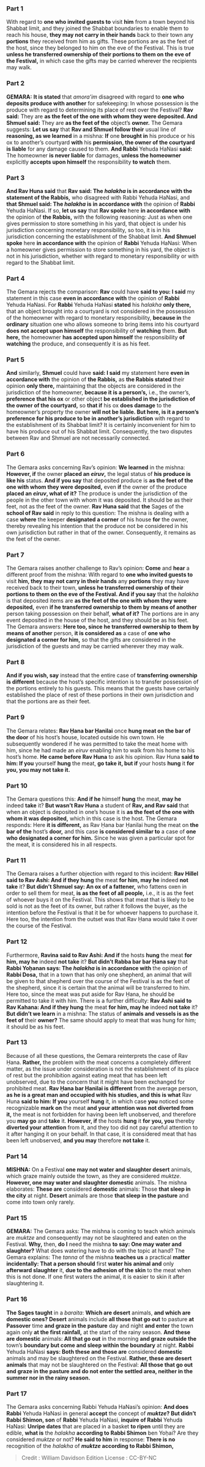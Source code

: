 
### Part 1
With regard to <b>one who invited guests to</b> visit <b>him</b> from a town beyond his Shabbat limit, and they joined the Shabbat boundaries to enable them to reach his house, <b>they may not carry in their hands</b> back to their town any <b>portions</b> they received from him as gifts. These portions are as the feet of the host, since they belonged to him on the eve of the Festival. This is true <b>unless he transferred ownership of their portions to them on the eve of the Festival,</b> in which case the gifts may be carried wherever the recipients may walk.

### Part 2
<strong>GEMARA:</strong> <b>It is stated</b> that <i>amora’im</i> disagreed with regard to <b>one who deposits produce with another</b> for safekeeping: In whose possession is the produce with regard to determining its place of rest over the Festival? <b>Rav said:</b> They are <b>as the feet of the one with whom they were deposited. And Shmuel said:</b> They are <b>as the feet of the</b> object’s <b>owner.</b> The Gemara suggests: <b>Let us say</b> that <b>Rav and Shmuel follow their</b> usual line of <b>reasoning, as we learned</b> in a mishna: <b>If</b> one <b>brought in</b> his produce or his ox to another’s courtyard <b>with</b> his <b>permission, the owner of the courtyard is liable</b> for any damage caused to them. <b>And Rabbi</b> Yehuda HaNasi <b>said:</b> The homeowner <b>is never liable</b> for damages, <b>unless the homeowner</b> explicitly <b>accepts upon himself</b> the responsibility <b>to watch</b> them.

### Part 3
<b>And Rav Huna said</b> that <b>Rav said: The <i>halakha</i> is in accordance with the statement of the Rabbis,</b> who disagreed with Rabbi Yehuda HaNasi, and <b>that Shmuel said: The <i>halakha</i> is in accordance with</b> the opinion of <b>Rabbi</b> Yehuda HaNasi. If so, <b>let us say</b> that <b>Rav spoke</b> here <b>in accordance with</b> the opinion of <b>the Rabbis,</b> with the following reasoning: Just as when one gives permission to store something in his yard, that object is under his jurisdiction concerning monetary responsibility, so too, it is in his jurisdiction concerning the establishment of the Shabbat limit. <b>And Shmuel spoke</b> here <b>in accordance with</b> the opinion of <b>Rabbi</b> Yehuda HaNasi: When a homeowner gives permission to store something in his yard, the object is not in his jurisdiction, whether with regard to monetary responsibility or with regard to the Shabbat limit.

### Part 4
The Gemara rejects the comparison: <b>Rav</b> could have <b>said to you: I said</b> my statement in this case <b>even in accordance with</b> the opinion of <b>Rabbi</b> Yehuda HaNasi. For <b>Rabbi</b> Yehuda HaNasi <b>stated</b> his <i>halakha</i> <b>only there,</b> that an object brought into a courtyard is not considered in the possession of the homeowner with regard to monetary responsibility, <b>because in</b> the <b>ordinary</b> situation one who allows someone to bring items into his courtyard <b>does not accept upon himself</b> the responsibility of <b>watching</b> them. <b>But here,</b> the homeowner <b>has accepted upon himself</b> the responsibility <b>of watching</b> the produce, and consequently it is as his feet.

### Part 5
<b>And</b> similarly, <b>Shmuel</b> could have <b>said: I said</b> my statement here <b>even in accordance with</b> the opinion of <b>the Rabbis,</b> as <b>the Rabbis stated</b> their opinion <b>only there,</b> maintaining that the objects are considered in the jurisdiction of the homeowner, <b>because it is a person’s,</b> i.e., the owner’s, <b>preference that his ox</b> or other object <b>be established in the jurisdiction of the owner of the courtyard,</b> so <b>that if</b> his ox <b>does damage</b> to the homeowner’s property the owner <b>will not be liable. But here, is it a person’s preference for his produce to be in another’s jurisdiction</b> with regard to the establishment of its Shabbat limit? It is certainly inconvenient for him to have his produce out of his Shabbat limit. Consequently, the two disputes between Rav and Shmuel are not necessarily connected.

### Part 6
The Gemara asks concerning Rav’s opinion: <b>We learned</b> in the mishna: <b>However, if</b> the owner <b>placed an <i>eiruv</i>,</b> the legal status of <b>his produce is like his</b> status. <b>And if you say</b> that deposited produce is <b>as the feet of the one with whom they were deposited,</b> even <b>if</b> the owner of the produce <b>placed an <i>eiruv</i>, what of it?</b> The produce is under the jurisdiction of the people in the other town with whom it was deposited. It should be as their feet, not as the feet of the owner. <b>Rav Huna said</b> that <b>the</b> Sages of the <b>school of Rav said</b> in reply to this question: The mishna is dealing with a case <b>where</b> the keeper <b>designated a corner</b> of his house <b>for</b> the owner, thereby revealing his intention that the produce not be considered in his own jurisdiction but rather in that of the owner. Consequently, it remains as the feet of the owner.

### Part 7
The Gemara raises another challenge to Rav’s opinion: <b>Come</b> and <b>hear</b> a different proof from the mishna: With regard to <b>one who invited guests to</b> visit <b>him, they may not carry in their hands</b> any <b>portions</b> they may have received back to their town, <b>unless he transferred ownership of their portions to them on the eve of the Festival. And if you say</b> that the <i>halakha</i> is that deposited items are <b>as the feet of the one with whom they were deposited,</b> even <b>if he transferred ownership to them by means of another</b> person taking possession on their behalf, <b>what of it?</b> The portions are in any event deposited in the house of the host, and they should be as his feet. The Gemara answers: <b>Here too, since he transferred ownership to them by means of another</b> person, <b>it is considered as</b> a case of <b>one who designated a corner for him,</b> so that the gifts are considered in the jurisdiction of the guests and may be carried wherever they may walk.

### Part 8
<b>And if you wish, say</b> instead that the entire case of <b>transferring ownership is different</b> because the host’s specific intention is to transfer possession of the portions entirely to his guests. This means that the guests have certainly established the place of rest of these portions in their own jurisdiction and that the portions are as their feet.

### Part 9
The Gemara relates: <b>Rav Ḥana bar Ḥanilai</b> once <b>hung meat on the bar of the door</b> of his host’s house, located outside his own town. He subsequently wondered if he was permitted to take the meat home with him, since he had made an <i>eiruv</i> enabling him to walk from his home to his host’s home. <b>He came before Rav Huna</b> to ask his opinion. Rav Huna <b>said to him: If you</b> yourself <b>hung</b> the meat, <b>go take it, but if</b> your hosts <b>hung</b> it <b>for you, you may not take it.</b>

### Part 10
The Gemara questions this: <b>And if he</b> himself <b>hung</b> the meat, <b>may he</b> indeed <b>take</b> it? <b>But wasn’t Rav Huna</b> a student of <b>Rav, and Rav said</b> that when an object is deposited in one’s house it is <b>as the feet of the one with whom it was deposited,</b> which in this case is the host. The Gemara responds: Here <b>it is different,</b> as Rav Ḥana bar Ḥanilai hung the meat on <b>the bar of the</b> host’s <b>door,</b> and this case <b>is considered similar to</b> a case of <b>one who designated a corner for him.</b> Since he was given a particular spot for the meat, it is considered his in all respects.

### Part 11
The Gemara raises a further objection with regard to this incident: <b>Rav Hillel said to Rav Ashi: And if they hung</b> the meat <b>for him, may he</b> indeed <b>not take</b> it? <b>But didn’t Shmuel say: An ox of a fattener,</b> who fattens oxen in order to sell them for meat, <b>is as the feet of all people,</b> i.e., it is as the feet of whoever buys it on the Festival. This shows that meat that is likely to be sold is not as the feet of its owner, but rather it follows the buyer, as the intention before the Festival is that it be for whoever happens to purchase it. Here too, the intention from the outset was that Rav Ḥana would take it over the course of the Festival.

### Part 12
Furthermore, <b>Ravina said to Rav Ashi: And if</b> the hosts <b>hung</b> the meat <b>for him, may he</b> indeed <b>not take</b> it? <b>But didn’t Rabba bar bar Ḥana say</b> that <b>Rabbi Yoḥanan says: The <i>halakha</i> is in accordance with</b> the opinion of <b>Rabbi Dosa,</b> that in a town that has only one shepherd, an animal that will be given to that shepherd over the course of the Festival is as the feet of the shepherd, since it is certain that the animal will be transferred to him. Here too, since the meat was put aside for Rav Ḥana, he should be permitted to take it with him. There is a further difficulty: <b>Rav Ashi said to Rav Kahana: And if they hung</b> the meat <b>for him, may he</b> indeed <b>not take</b> it? <b>But didn’t we learn</b> in a mishna: The status of <b>animals and vessels is as the feet of</b> their <b>owner?</b> The same should apply to meat that was hung for him; it should be as his feet.

### Part 13
Because of all these questions, the Gemara reinterprets the case of Rav Ḥana. <b>Rather,</b> the problem with the meat concerns a completely different matter, as the issue under consideration is not the establishment of its place of rest but the prohibition against eating meat that has been left unobserved, due to the concern that it might have been exchanged for prohibited meat. <b>Rav Ḥana bar Ḥanilai is different</b> from the average person, <b>as he is a great man and occupied with his studies, and this is what</b> Rav Huna <b>said to him: If you</b> yourself <b>hung</b> it, in which case <b>you</b> noticed some recognizable <b>mark on</b> the meat <b>and your attention was not diverted from it,</b> the meat is not forbidden for having been left unobserved, and therefore you <b>may go</b> and <b>take</b> it. <b>However, if</b> the hosts <b>hung</b> it <b>for you, you</b> thereby <b>diverted your attention</b> from it, and they too did not pay careful attention to it after hanging it on your behalf. In that case, it is considered meat that has been left unobserved, <b>and you may</b> therefore <b>not take</b> it.

### Part 14
<strong>MISHNA:</strong> On a Festival <b>one may not water and slaughter desert</b> animals, which graze mainly outside the town, as they are considered <i>muktze</i>. <b>However, one may water and slaughter domestic</b> animals. The mishna elaborates: <b>These are</b> considered <b>domestic</b> animals: Those <b>that sleep in the city</b> at night. <b>Desert</b> animals are those <b>that sleep in the pasture</b> and come into town only rarely.

### Part 15
<strong>GEMARA:</strong> The Gemara asks: The mishna is coming to teach which animals are <i>muktze</i> and consequently may not be slaughtered and eaten on the Festival. <b>Why,</b> then, <b>do I</b> need the mishna <b>to say: One may water and slaughter?</b> What does watering have to do with the topic at hand? The Gemara explains: The <i>tanna</i> of the mishna <b>teaches us</b> a practical <b>matter incidentally: That a person should</b> first <b>water his animal and</b> only <b>afterward slaughter</b> it, <b>due to the adhesion of the skin</b> to the meat when this is not done. If one first waters the animal, it is easier to skin it after slaughtering it.

### Part 16
<b>The Sages taught</b> in a <i>baraita</i>: <b>Which are desert</b> animals, <b>and which are domestic ones? Desert</b> animals include <b>all those that go out</b> to pasture <b>at Passover</b> time <b>and graze in the pasture</b> day and night <b>and enter</b> the town again only <b>at the first rainfall,</b> at the start of the rainy season. <b>And these are domestic</b> animals: <b>All that go out</b> in the morning <b>and graze outside the</b> town’s <b>boundary but come and sleep within the boundary</b> at night. <b>Rabbi</b> Yehuda HaNasi <b>says: Both these and those are</b> considered <b>domestic</b> animals and may be slaughtered on the Festival. <b>Rather, these are desert animals</b> that may not be slaughtered on the Festival: <b>All those that go out and graze in the pasture and do not enter the settled area, neither in the summer nor in the rainy season.</b>

### Part 17
The Gemara asks concerning Rabbi Yehuda HaNasi’s opinion: <b>And does Rabbi</b> Yehuda HaNasi in general <b>accept</b> the concept of <b><i>muktze</i>? But didn’t Rabbi Shimon, son</b> of <b>Rabbi</b> Yehuda HaNasi, <b>inquire of Rabbi</b> Yehuda HaNasi: <b>Unripe dates</b> that are placed in a basket <b>to ripen</b> until they are edible, <b>what is</b> the <i>halakha</i> <b>according to Rabbi Shimon</b> ben Yoḥai? Are they considered <i>muktze</i> or not? <b>He said to him</b> in response: <b>There is no</b> recognition of the <i>halakha</i> of <b><i>muktze</i> according to Rabbi Shimon,</b>

>Credit : William Davidson Edition
>License : CC-BY-NC